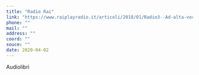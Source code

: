 ```yaml
---
title: "Radio Rai"
link: "https://www.raiplayradio.it/articoli/2018/01/Radio3--Ad-alta-voce--tutti-i-romanzi-f91c61a8-0021-40ca-a62f-514b841b558b.html?fbclid=IwAR0vcjtjqUaHOF1qrJ-sUc60MUf4xP_frkrldBEcCGNG_tTFN8Eux6P3qpw"
phone: ""
mail: ""
address: ""
coord: ""
souce: ""
date: 2020-04-02
---
```


Audiolibri
